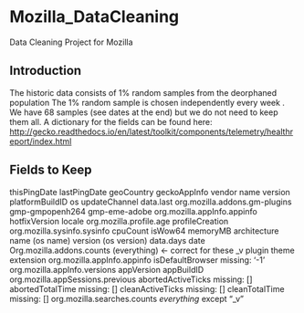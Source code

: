 # Mozilla_DataCleaning
Data Cleaning Project for Mozilla

## Introduction
The historic data consists of 1% random samples from the deorphaned population
The 1% random sample is chosen independently every week .
We have 68 samples (see dates at the end) but we do not need to keep them all.
A dictionary for the fields can be found here: http://gecko.readthedocs.io/en/latest/toolkit/components/telemetry/healthreport/index.html

## Fields to Keep
thisPingDate
lastPingDate
geoCountry
geckoAppInfo
    vendor
    name
    version
    platformBuildID
    os
    updateChannel
data.last
    org.mozilla.addons.gm-plugins
        gmp-gmpopenh264
        gmp-eme-adobe
    org.mozilla.appInfo.appinfo
        hotfixVersion
        locale
    org.mozilla.profile.age
        profileCreation
    org.mozilla.sysinfo.sysinfo
       cpuCount
       isWow64
       memoryMB
       architecture
       name (os name)
       version (os version)
data.days
   date
      Org.mozilla.addons.counts (everything) <- correct for these
         _v
plugin
         theme
         extension
      org.mozilla.appInfo.appinfo
         isDefaultBrowser  missing: ‘-1’
      org.mozilla.appInfo.versions
         appVersion
         appBuildID
      org.mozilla.appSessions.previous
         abortedActiveTicks missing: []
         abortedTotalTime missing: []
         cleanActiveTicks missing: []
         cleanTotalTime missing: []
      org.mozilla.searches.counts
         _everything_ except “_v”
